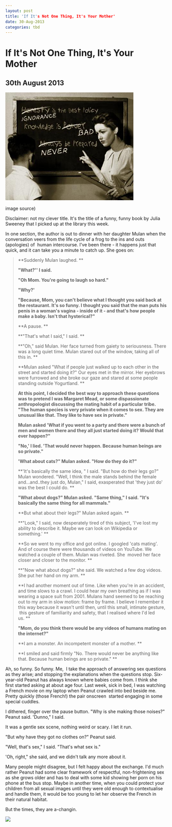 ```yaml
---
layout: post
title: 'If It's Not One Thing, It's Your Mother'
date: 30-Aug-2013
categories: tbd
---
```


# If It's Not One Thing, It's Your Mother

## 30th August 2013

<img class="photo-horiz" src="/images/2013/08/Sex-Education-Picture.jpg" />

<p (<a href="http://blog.lib.umn.edu/puot0002/politicsofsex/2011/04/diablog-8-sex-ed-images.html">image source</a>)</p>

Disclaimer: not my clever title. It's the title of a funny,   funny book by Julia Sweeney that I picked up at the library this week.

In one section, the author is out to dinner with her daughter Mulan when the conversation veers from the life cycle of a frog to the ins and outs (apologies) of  human intercourse. I've been there - it happens just that quick, and it can take you a minute to catch up. She goes on:

<blockquote>**Suddenly Mulan laughed. **

**"What?'' I said.**

**"Oh Mom. You're going to laugh so hard."**

**"Why?'**

**"Because, Mom, you can't believe what I thought you said back at the restaurant. It's so funny. I thought you said that the man puts his penis in a woman's vagina - inside of it - and that's how people make a baby. Isn't that hysterical?"**

**A pause. **

**"That's what I said," I said. **

**"Oh," said Mulan. Her face turned from gaiety to seriousness. There was a long quiet time. Mulan stared out of the window, taking all of this in. **

**Mulan asked "What if people just walked up to each other in the street and started doing it?" Our eyes met in the mirror. Her eyebrows were furrowed and she broke our gaze and stared at some people standing outside Yogurtland. **

**At this point, I decided the best way to approach these questions was to pretend I was Margaret Mead, or some dispassionate anthropologist discussing the mating habit of a particular tribe. "The human species is very private when it comes to sex. They are unusual like that. They like to have sex in private."**

**Mulan asked 'What if you went to a party and there were a bunch of men and women there and they all just started doing it? Would that ever happen?"**

**"No,' I lied. 'That would never happen. Because human beings are so private."**

**'What about cats?" Mulan asked. "How do they do it?"**

**'It's basically the same idea, " I said. "But how do their legs go?" Mulan wondered. "Well, I think the male stands behind the female and...and..they just do, Mulan," I said, exasperated that 'they just do' was the best I could do. **

**"What about dogs?" Mulan asked. "Same thing," I said. "It's basically the same thing for all mammals."**

**But what about their legs?" Mulan asked again. **

**"Look," I said, now desperately tired of this subject, 'I've lost my ability to describe it. Maybe we can look on Wikipedia or something.' **

**So we went to my office and got online. I googled 'cats mating'. And of course there were thousands of videos on YouTube. We watched a couple of them. Mulan was riveted. She  moved her face closer and closer to the monitor. **

**"Now what about dogs?" she said. We watched a few dog videos. She put her hand on my arm. **

**I had another moment out of time. Like when you're in an accident, and time slows to a crawl. I could hear my own breathing as if I was wearing a space suit from 2001. Mulans hand seemed to be reaching out to my arm in slow motion: frame by frame. I believe I remember it this way because it wasn't until then, until this small, intimate gesture,  this gesture of familiarity and safety, that I realised where I'd led us. **

**"Mom, do you think there would be any videos of humans mating on the internet?"**

**I am a monster. An incompetent monster of a mother. **

**I smiled and said firmly "No. There would never be anything like that. Because human beings are so private." **</blockquote>

Ah, so funny. So funny. Me,  I take the approach of answering sex questions as they arise; and stopping the explanations when the questions stop. Six-year-old Peanut has always known where babies come from. I think she first started asking at about age four. Last week, sick in bed, I was watching a French movie on my laptop when Peanut crawled into bed beside me. Pretty quickly (those French!) the pair onscreen  started engaging in some special cuddles.

I dithered, finger over the pause button. "Why is she making those noises?" Peanut said. 'Dunno," I said.

It was a gentle sex scene, nothing weird or scary. I let it run.

"But why have they got no clothes on?" Peanut said.

"Well, that's sex," I said. "That's what sex is."

'Oh, right," she said, and we didn't talk any more about it.

Many people might disagree, but I felt happy about the exchange. I'd much rather Peanut had some clear framework of respectful, non-frightening sex as she grows older and has to deal with some kid showing her porn on his phone at the bus stop. Maybe in another time, when you could protect your children from all sexual images until they were old enough to contextualise and handle them, it would be too young to let her observe the French in their natural habitat.

But the times, they are a-changin.

<a href="http://www.facebook.com/sharer.php?u=&amp;linkname=If%20It%27s%20Not%20One%20Thing%2C%20It%27s%20Your%20Mother"><img class="photo-horiz" src="http://shongjog.files.wordpress.com/2008/04/share-on-facebook.gif?" />
